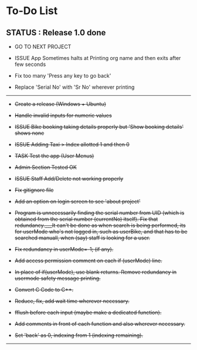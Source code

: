 # To-Do List

## STATUS : Release 1.0 done

-   GO TO NEXT PROJECT

-   ISSUE App Sometimes halts at Printing org name and then exits after few seconds

-   Fix too many 'Press any key to go back'

-   Replace 'Serial No' with 'Sr No' wherever printing

---

-   ~~Create a release (Windows + Ubuntu)~~

-   ~~Handle invalid inputs for numeric values~~

-   ~~ISSUE Bike booking taking details properly but 'Show booking details' shows none~~

-   ~~ISSUE Adding Taxi > Index allotted 1 and then 0~~

-   ~~TASK Test the app (User Menus)~~

-   ~~Admin Section Tested OK~~

-   ~~ISSUE Staff Add/Delete not working properly~~

-   ~~Fix gitignore file~~

-   ~~Add an option on login screen to see 'about project'~~

-   ~~Program is unnecessarily finding the serial number from UID (which is obtained from the serial number (currentNo) itself). Fix that redundancy.\_\_\_It can't be done as when search is being performed, its for userMode who's not logged in, such as userBike, and that has to be searched manuall, when (say) staff is looking for a user.~~

-   ~~Fix redundancy in userMode=-1; (if any).~~

-   ~~Add access permission comment on each if (userMode) line.~~

-   ~~In place of if(userMode), use blank returns. Remove redundancy in usermode safety message printing.~~

-   ~~Convert C Code to C++.~~

-   ~~Reduce, fix, add wait time wherever necessary.~~

-   ~~fflush before each input (maybe make a dedicated function).~~

-   ~~Add comments in front of each function and also wherever necessary.~~

-   ~~Set 'back' as 0, indexing from 1 (indexing remaining).~~

---
